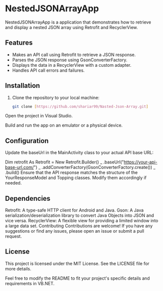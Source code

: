 # NestedJSONArrayApp



NestedJSONArrayApp is a  application that demonstrates how to retrieve and display a nested JSON array using Retrofit and RecyclerView.

## Features

- Makes an API call using Retrofit to retrieve a JSON response.
- Parses the JSON response using GsonConverterFactory.
- Displays the data in a RecyclerView with a custom adapter.
- Handles API call errors and failures.

## Installation

1. Clone the repository to your local machine:

   ```bash
   git clone [https://github.com/shariar99/Nasted-Json-Array.git]
Open the project in Visual Studio.

Build and run the app on an emulator or a physical device.

## Configuration
Update the baseUrl in the MainActivity class to your actual API base URL:


Dim retrofit As Retrofit = New Retrofit.Builder() _
    .baseUrl("https://your-api-base-url.com/") _
    .addConverterFactory(GsonConverterFactory.create()) _
    .build()
Ensure that the API response matches the structure of the YourResponseModel and Topping classes. Modify them accordingly if needed.

## Dependencies
Retrofit: A type-safe HTTP client for Android and Java.
Gson: A Java serialization/deserialization library to convert Java Objects into JSON and vice versa.
RecyclerView: A flexible view for providing a limited window into a large data set.
Contributing
Contributions are welcome! If you have any suggestions or find any issues, please open an issue or submit a pull request.

## License
This project is licensed under the MIT License. See the LICENSE file for more details.

Feel free to modify the README to fit your project's specific details and requirements in VB.NET.
